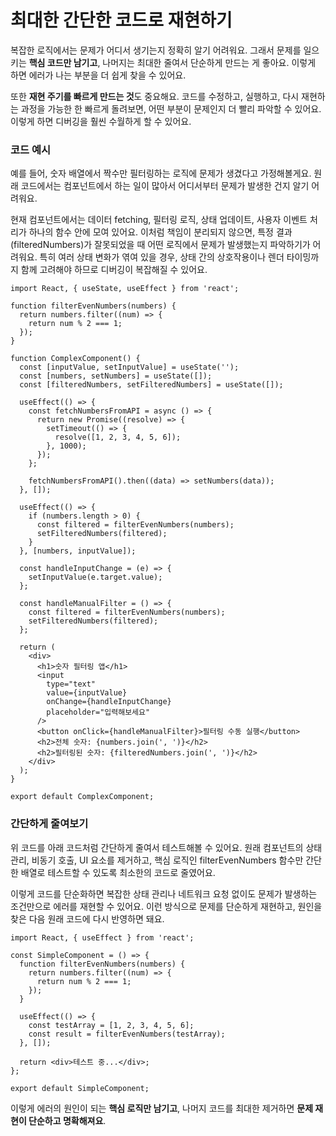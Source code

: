 # 최대한 간단한 코드로 재현하기

복잡한 로직에서는 문제가 어디서 생기는지 정확히 알기 어려워요. 그래서 문제를 일으키는 **핵심 코드만 남기고**, 나머지는 최대한 줄여서 단순하게 만드는 게 좋아요. 이렇게 하면 에러가 나는 부분을 더 쉽게 찾을 수 있어요.

또한 **재현 주기를 빠르게 만드는 것**도 중요해요. 코드를 수정하고, 실행하고, 다시 재현하는 과정을 가능한 한 빠르게 돌려보면, 어떤 부분이 문제인지 더 빨리 파악할 수 있어요. 이렇게 하면 디버깅을 훨씬 수월하게 할 수 있어요.


### 코드 예시
예를 들어, 숫자 배열에서 짝수만 필터링하는 로직에 문제가 생겼다고 가정해볼게요. 원래 코드에서는 컴포넌트에서 하는 일이 많아서 어디서부터 문제가 발생한 건지 알기 어려워요. 

현재 컴포넌트에서는 데이터 fetching, 필터링 로직, 상태 업데이트, 사용자 이벤트 처리가 하나의 함수 안에 모여 있어요. 이처럼 책임이 분리되지 않으면, 특정 결과(filteredNumbers)가 잘못되었을 때 어떤 로직에서 문제가 발생했는지 파악하기가 어려워요. 특히 여러 상태 변화가 엮여 있을 경우, 상태 간의 상호작용이나 렌더 타이밍까지 함께 고려해야 하므로 디버깅이 복잡해질 수 있어요.

```tsx
import React, { useState, useEffect } from 'react';

function filterEvenNumbers(numbers) {
  return numbers.filter((num) => {
    return num % 2 === 1;
  });
}

function ComplexComponent() {
  const [inputValue, setInputValue] = useState('');
  const [numbers, setNumbers] = useState([]);
  const [filteredNumbers, setFilteredNumbers] = useState([]);

  useEffect(() => {
    const fetchNumbersFromAPI = async () => {
      return new Promise((resolve) => {
        setTimeout(() => {
          resolve([1, 2, 3, 4, 5, 6]);
        }, 1000);
      });
    };

    fetchNumbersFromAPI().then((data) => setNumbers(data));
  }, []);

  useEffect(() => {
    if (numbers.length > 0) {
      const filtered = filterEvenNumbers(numbers);
      setFilteredNumbers(filtered);
    }
  }, [numbers, inputValue]);

  const handleInputChange = (e) => {
    setInputValue(e.target.value);
  };

  const handleManualFilter = () => {
    const filtered = filterEvenNumbers(numbers);
    setFilteredNumbers(filtered);
  };

  return (
    <div>
      <h1>숫자 필터링 앱</h1>
      <input
        type="text"
        value={inputValue}
        onChange={handleInputChange}
        placeholder="입력해보세요"
      />
      <button onClick={handleManualFilter}>필터링 수동 실행</button>
      <h2>전체 숫자: {numbers.join(', ')}</h2>
      <h2>필터링된 숫자: {filteredNumbers.join(', ')}</h2>
    </div>
  );
}

export default ComplexComponent;
```

### 간단하게 줄여보기
위 코드를 아래 코드처럼 간단하게 줄여서 테스트해볼 수 있어요. 원래 컴포넌트의 상태 관리, 비동기 호출, UI 요소를 제거하고, 핵심 로직인 filterEvenNumbers 함수만 간단한 배열로 테스트할 수 있도록 최소한의 코드로 줄였어요.

이렇게 코드를 단순화하면 복잡한 상태 관리나 네트워크 요청 없이도 문제가 발생하는 조건만으로 에러를 재현할 수 있어요.
이런 방식으로 문제를 단순하게 재현하고, 원인을 찾은 다음 원래 코드에 다시 반영하면 돼요.

```tsx
import React, { useEffect } from 'react';

const SimpleComponent = () => {
  function filterEvenNumbers(numbers) {
    return numbers.filter((num) => {
      return num % 2 === 1;
    });
  }

  useEffect(() => {
    const testArray = [1, 2, 3, 4, 5, 6];
    const result = filterEvenNumbers(testArray);
  }, []);

  return <div>테스트 중...</div>;
};

export default SimpleComponent;
```
이렇게 에러의 원인이 되는 **핵심 로직만 남기고**, 나머지 코드를 최대한 제거하면 **문제 재현이 단순하고 명확해져요**.
